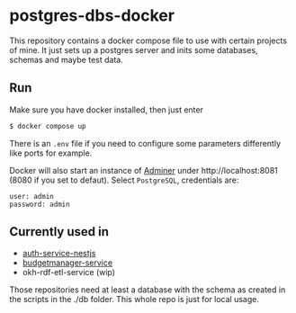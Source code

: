 # postgres-dbs-docker
This repository contains a docker compose file to use with certain projects of mine. It just sets up a postgres server and inits some databases, schemas and maybe test data.

## Run
Make sure you have docker installed, then just enter
```bash
$ docker compose up
```
There is an `.env` file if you need to configure some parameters differently like ports for example.

Docker will also start an instance of [Adminer](https://www.adminer.org/de/) under http://localhost:8081 (8080 if you set to defaut). Select `PostgreSQL`, credentials are:
```
user: admin
password: admin
```

## Currently used in
* [auth-service-nestjs](https://github.com/pixelprodukt/auth-service-nestjs) 
* [budgetmanager-service](https://github.com/pixelprodukt/budgetmanager-service)
* okh-rdf-etl-service (wip)

Those repositories need at least a database with the schema as created in the scripts in the ./db folder. This whole repo is just for local usage.